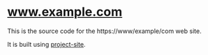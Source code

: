 www.example.com
===============

This is the source code for the https://www/example/com web site.

It is built using [project-site](https://github.com/ingydotnet/project-site).
